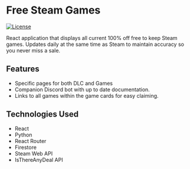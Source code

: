 # Free Steam Games

[![License](https://img.shields.io/badge/license-MIT-blue.svg)](LICENSE)

React application that displays all current 100% off free to keep Steam games. Updates daily at the same time as Steam to maintain accuracy so you never miss a sale. 

## Features

- Specific pages for both DLC and Games
- Companion Discord bot with up to date documentation.
- Links to all games within the game cards for easy claiming. 

## Technologies Used

- React
- Python
- React Router
- Firestore
- Steam Web API
- IsThereAnyDeal API
